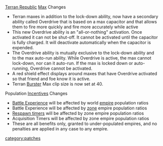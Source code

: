 [Terran Republic](Terran_Republic.md "wikilink") [Max](MAX.md "wikilink")
Changes

- Terran maxes in addition to the lock-down ability, now have a
  secondary ability called Overdrive that is based on a max capacitor
  and that allows them to fire more quickly and fire more accurately
  while active
- This new Overdrive ability is an "all-or-nothing" activation. Once
  activated it can not be shut-off. It cannot be activated until the
  capacitor is fully charged. It will deactivate automatically when
  the capacitor is expended.
- The Overdrive ability is mutually exclusive to the lock-down ability
  and to the max auto-run ability. While Overdrive is active, the max
  cannot lock-down, nor can it auto-run. If the max is locked down or
  auto-running, Overdrive cannot be activated.
- A red shield effect displays around maxes that have Overdrive
  activated so that friend and foe know it is active.
- Terran [Burster](Burster.md "wikilink") Max clip size is now set at 40.

Population [Incentives](Incentives.md "wikilink") Changes

- [Battle Experience](BEP.md "wikilink") will be affected by world
  [empire](empire.md "wikilink") population ratios
- Battle Experience will be affected by [zone](zone.md "wikilink") empire
  population ratios
- [Respawn timers](Respawn_timer.md "wikilink") will be affected by zone
  empire population ratios
- Acquisition Timers will be affected by zone empire population ratios
- These are all benefits only, granted to under-populated empires, and
  no penalties are applied in any case to any empire.

[category:patches](category:patches.md "wikilink")

